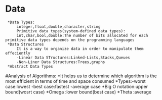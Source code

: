 # Data
     *Data Types:
         integer,float,double,character,string
         Primitive data types(system-defined data types):
         int,char,bool,double:The number of bits allocated for each primitive data types depends on the programming languages
     *Data Structures
         It is a way to organize data in order to manipulate them effeciently
         -Linear Data STructures:Linked-Lists,Stacks,Queues
         -Non-Liner Data Structures:Trees,graphs
     *Abstract Data Types

#Analysis of Algorithms:
     *It helps us to determine which algorithm is the most efficient in terms of time and space consumed
     *Types:-worst case:lowest
            -best case:fastest
            -average case
     *Big O notation:upper bound(wosrt case)
     *Omega :lower bound(best case)
     *Theta :average
